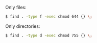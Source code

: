 <!-- 
.. title: Recursive chmod only files/directories
.. slug: recursive-chmod-only-filesdirectories
.. date: 2013-01-01T00:00:15+02:00
.. tags: archlinux
.. link: 
.. description: 
.. type: text
-->

Only files:

```bash
$ find . -type f -exec chmod 644 {} \;
```

Only directories:

```bash
$ find . -type d -exec chmod 755 {} \;
```
